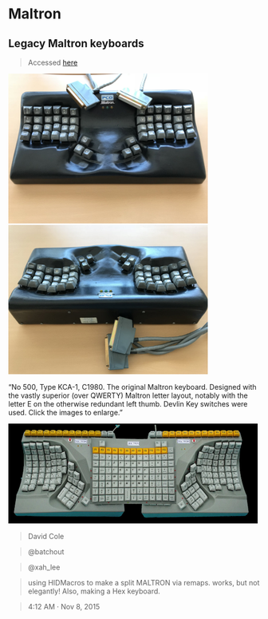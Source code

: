 # Maltron

## Legacy Maltron keyboards

> Accessed [here](https://www.maltron.com/legacy-maltron-keyboards--archive.html)

<img src=".pix/no_500_type_kca1_c1980.webp" style="width: 400px; height: auto;">
<img src=".pix/no_500_type_kca1_c1980_2.webp" style="width: 400px; height: auto;">

&ldquo;No 500, Type KCA-1, C1980.  The original Maltron keyboard.  Designed with the vastly superior (over QWERTY) Maltron letter layout, notably with the letter E on the otherwise redundant left thumb.  Devlin Key switches were used.
​Click the images to enlarge.&rdquo;




<img src=".pix/monster_maltron.webp" style="width: 500px; height: 200px;">



> David Cole

> @batchout

> @xah_lee

> using HIDMacros to make a split MALTRON via remaps. works, but not elegantly! Also, making a Hex keyboard.

> 4:12 AM · Nov 8, 2015
